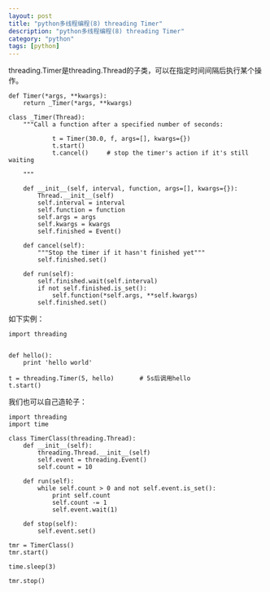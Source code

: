 ```yaml
---
layout: post
title: "python多线程编程(8) threading Timer"
description: "python多线程编程(8) threading Timer"
category: "python"
tags: [python]
---
```


threading.Timer是threading.Thread的子类，可以在指定时间间隔后执行某个操作。

	def Timer(*args, **kwargs):
		return _Timer(*args, **kwargs)

	class _Timer(Thread):
	    """Call a function after a specified number of seconds:

	            t = Timer(30.0, f, args=[], kwargs={})
	            t.start()
	            t.cancel()     # stop the timer's action if it's still waiting

	    """

	    def __init__(self, interval, function, args=[], kwargs={}):
	        Thread.__init__(self)
	        self.interval = interval
	        self.function = function
	        self.args = args
	        self.kwargs = kwargs
	        self.finished = Event()

	    def cancel(self):
	        """Stop the timer if it hasn't finished yet"""
	        self.finished.set()

	    def run(self):
	        self.finished.wait(self.interval)
	        if not self.finished.is_set():
	            self.function(*self.args, **self.kwargs)
	        self.finished.set()

如下实例：

	import threading


	def hello():
	    print 'hello world'

	t = threading.Timer(5, hello)		# 5s后调用hello
	t.start()

我们也可以自己造轮子：

	import threading
	import time

	class TimerClass(threading.Thread):
	    def __init__(self):
	        threading.Thread.__init__(self)
	        self.event = threading.Event()
	        self.count = 10

	    def run(self):
	        while self.count > 0 and not self.event.is_set():
	            print self.count
	            self.count -= 1
	            self.event.wait(1)

	    def stop(self):
	        self.event.set()

	tmr = TimerClass()
	tmr.start()

	time.sleep(3)

	tmr.stop()

